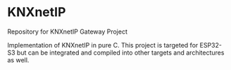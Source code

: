 # KNXnetIP
Repository for KNXnetIP Gateway Project

Implementation of KNXnetIP in pure C. This project is targeted for ESP32-S3 but can be integrated and compiled into other targets and architectures as well.

